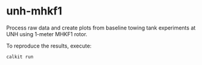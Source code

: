 # unh-mhkf1

Process raw data and create plots from baseline towing tank experiments at UNH using 1-meter MHKF1 rotor.

To reproduce the results, execute:

```sh
calkit run
```
